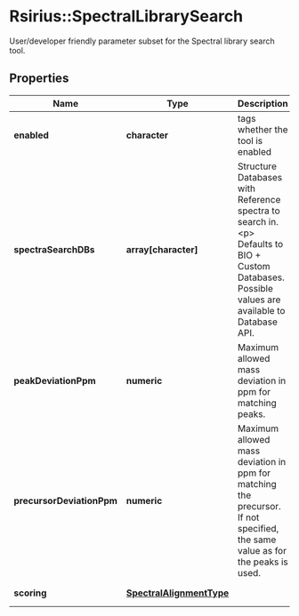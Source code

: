 # Rsirius::SpectralLibrarySearch

User/developer friendly parameter subset for the Spectral library search tool.

## Properties
Name | Type | Description | Notes
------------ | ------------- | ------------- | -------------
**enabled** | **character** | tags whether the tool is enabled | [optional] 
**spectraSearchDBs** | **array[character]** | Structure Databases with Reference spectra to search in.  &lt;p&gt;  Defaults to BIO + Custom Databases. Possible values are available to Database API. | [optional] 
**peakDeviationPpm** | **numeric** | Maximum allowed mass deviation in ppm for matching peaks. | [optional] 
**precursorDeviationPpm** | **numeric** | Maximum allowed mass deviation in ppm for matching the precursor. If not specified, the same value as for the peaks is used. | [optional] 
**scoring** | [**SpectralAlignmentType**](SpectralAlignmentType.md) |  | [optional] [Enum: ] 


